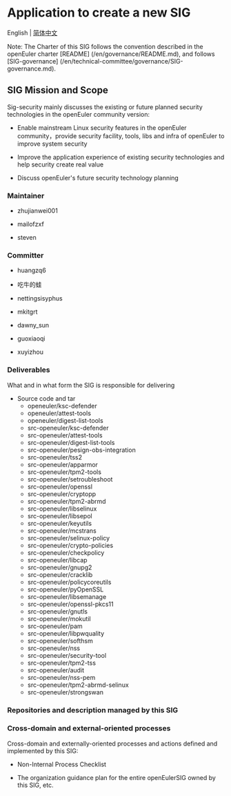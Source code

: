 # Application to create a new SIG
English | [简体中文](./sig-security_facility_cn.md)


Note: The Charter of this SIG follows the convention described in the openEuler charter [README] (/en/governance/README.md), and follows [SIG-governance] (/en/technical-committee/governance/SIG-governance.md).

## SIG Mission and Scope

Sig-security mainly discusses the existing or future planned security technologies in the openEuler community version:

- Enable mainstream Linux security features in the openEuler community，provide security facility, tools, libs and infra of openEuler to improve system security

- Improve the application experience of existing security technologies and help security create real value

- Discuss openEuler's future security technology planning

### Maintainer

- zhujianwei001

- mailofzxf

- steven

### Committer

- huangzq6

- 吃牛的蛙

- nettingsisyphus

- mkitgrt

- dawny_sun

- guoxiaoqi

- xuyizhou


### Deliverables

What and in what form the SIG is responsible for delivering
 
- Source code and tar
  - openeuler/ksc-defender
  - openeuler/attest-tools
  - openeuler/digest-list-tools
  - src-openeuler/ksc-defender
  - src-openeuler/attest-tools
  - src-openeuler/digest-list-tools
  - src-openeuler/pesign-obs-integration
  - src-openeuler/tss2
  - src-openeuler/apparmor
  - src-openeuler/tpm2-tools
  - src-openeuler/setroubleshoot
  - src-openeuler/openssl
  - src-openeuler/cryptopp
  - src-openeuler/tpm2-abrmd
  - src-openeuler/libselinux
  - src-openeuler/libsepol
  - src-openeuler/keyutils
  - src-openeuler/mcstrans
  - src-openeuler/selinux-policy
  - src-openeuler/crypto-policies
  - src-openeuler/checkpolicy
  - src-openeuler/libcap
  - src-openeuler/gnupg2
  - src-openeuler/cracklib
  - src-openeuler/policycoreutils
  - src-openeuler/pyOpenSSL
  - src-openeuler/libsemanage
  - src-openeuler/openssl-pkcs11
  - src-openeuler/gnutls
  - src-openeuler/mokutil
  - src-openeuler/pam
  - src-openeuler/libpwquality
  - src-openeuler/softhsm
  - src-openeuler/nss
  - src-openeuler/security-tool
  - src-openeuler/tpm2-tss
  - src-openeuler/audit
  - src-openeuler/nss-pem
  - src-openeuler/tpm2-abrmd-selinux
  - src-openeuler/strongswan


### Repositories and description managed by this SIG


### Cross-domain and external-oriented processes

Cross-domain and externally-oriented processes and actions defined and implemented by this SIG:

- Non-Internal Process Checklist

- The organization guidance plan for the entire openEulerSIG owned by this SIG, etc.
